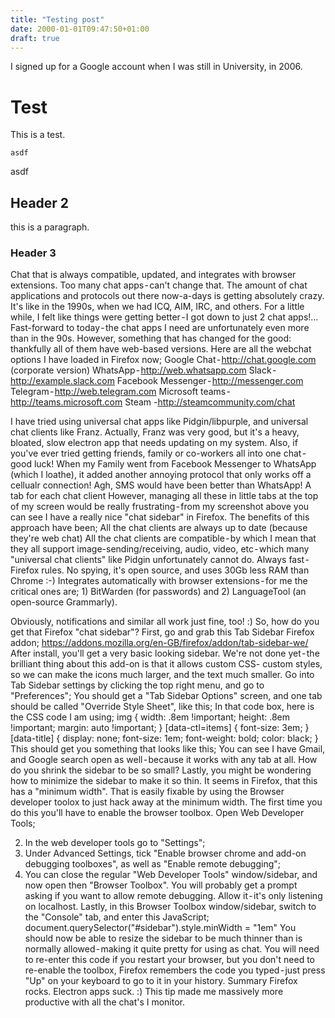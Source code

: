 ```yaml
---
title: "Testing post"
date: 2000-01-01T09:47:50+01:00
draft: true
---
```


I signed up for a Google account when I was still in University, in 2006.
# Test

This is a test. 

```
asdf
```

asdf


## Header 2

this is a paragraph.

### Header 3

Chat that is always compatible, updated, and integrates with browser extensions.
Too many chat apps - can't change that.
The amount of chat applications and protocols out there now-a-days is getting absolutely crazy. It's like in the 1990s, when we had ICQ, AIM, IRC, and others. For a little while, I felt like things were getting better - I got down to just 2 chat apps!…
Fast-forward to today - the chat apps I need are unfortunately even more than in the 90s. However, something that has changed for the good: thankfully all of them have web-based versions. Here are all the webchat options I have loaded in Firefox now;
Google Chat - http://chat.google.com (corporate version)
WhatsApp - http://web.whatsapp.com
Slack - http://example.slack.com
Facebook Messenger - http://messenger.com
Telegram - http://web.telegram.com
Microsoft teams - http://teams.microsoft.com
Steam -http://steamcommunity.com/chat

I have tried using universal chat apps like Pidgin/libpurple, and universal chat clients like Franz. Actually, Franz was very good, but it's a heavy, bloated, slow electron app that needs updating on my system.
Also, if you've ever tried getting friends, family or co-workers all into one chat - good luck! When my Family went from Facebook Messenger to WhatsApp (which I loathe), it added another annoying protocol that only works off a cellualr connection! Agh, SMS would have been better than WhatsApp!
A tab for each chat client
However, managing all these in little tabs at the top of my screen would be really frustrating - from my screenshot above you can see I have a really nice "chat sidebar" in Firefox. The benefits of this approach have been;
All the chat clients are always up to date (because they're web chat)
All the chat clients are compatible - by which I mean that they all support image-sending/receiving, audio, video, etc - which many "universal chat clients" like Pidgin unfortunately cannot do.
Always fast - Firefox rules. No spying, it's open source, and uses 30Gb less RAM than Chrome :-)
Integrates automatically with browser extensions - for me the critical ones are; 1) BitWarden (for passwords) and 2) LanguageTool (an open-source Grammarly).

Obviously, notifications and similar all work just fine, too! :)
So, how do you get that Firefox "chat sidebar"?
First, go and grab this Tab Sidebar Firefox addon; https://addons.mozilla.org/en-GB/firefox/addon/tab-sidebar-we/
After install, you'll get a very basic looking sidebar. We're not done yet - the brilliant thing about this add-on is that it allows custom CSS- custom styles, so we can make the icons much larger, and the text much smaller.
Go into Tab Sidebar settings by clicking the top right menu, and go to "Preferences";
You should get a "Tab Sidebar Options" screen, and one tab should be called "Override Style Sheet", like this;
In that code box, here is the CSS code I am using;
img {
  width: .8em !important;
  height: .8em !important;
  margin: auto !important;
}
[data-ctl=items] {
  font-size: 3em;
}
[data-title] {
  display: none;
  font-size: 1em;
  font-weight: bold;
  color: black;
}
This should get you something that looks like this;
You can see I have Gmail, and Google search open as well - because it works with any tab at all.
How do you shrink the sidebar to be so small?
Lastly, you might be wondering how to minimize the sidebar to make it so thin. It seems in Firefox, that this has a "minimum width". That is easily fixable by using the Browser developer toolox to just hack away at the minimum width. The first time you do this you'll have to enable the browser toolbox.
Open Web Developer Tools;

2. In the web developer tools go to "Settings";
3. Under Advanced Settings, tick "Enable browser chrome and add-on debugging toolboxes", as well as "Enable remote debugging";
4. You can close the regular "Web Developer Tools" window/sidebar, and now open then "Browser Toolbox".
You will probably get a prompt asking if you want to allow remote debugging. Allow it - it's only listening on localhost. Lastly, in this Browser Toolbox window/sidebar, switch to the "Console" tab, and enter this JavaScript;
document.querySelector("#sidebar").style.minWidth = "1em"
You should now be able to resize the sidebar to be much thinner than is normally allowed - making it quite pretty for using as chat.
You will need to re-enter this code if you restart your browser, but you don't need to re-enable the toolbox, Firefox remembers the code you typed - just press "Up" on your keyboard to go to it in your history.
Summary
Firefox rocks. Electron apps suck. :) This tip made me massively more productive with all the chat's I monitor.
